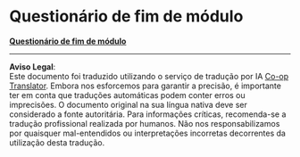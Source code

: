 <!--
CO_OP_TRANSLATOR_METADATA:
{
  "original_hash": "dd2c17fd379a3e8af6b04b4fd54107a5",
  "translation_date": "2025-09-03T17:14:07+00:00",
  "source_file": "2.4 End of module quiz.md",
  "language_code": "pt"
}
-->
# Questionário de fim de módulo  
[**Questionário de fim de módulo**](https://forms.office.com/r/9jSTuNmrRX)

---

**Aviso Legal**:  
Este documento foi traduzido utilizando o serviço de tradução por IA [Co-op Translator](https://github.com/Azure/co-op-translator). Embora nos esforcemos para garantir a precisão, é importante ter em conta que traduções automáticas podem conter erros ou imprecisões. O documento original na sua língua nativa deve ser considerado a fonte autoritária. Para informações críticas, recomenda-se a tradução profissional realizada por humanos. Não nos responsabilizamos por quaisquer mal-entendidos ou interpretações incorretas decorrentes da utilização desta tradução.